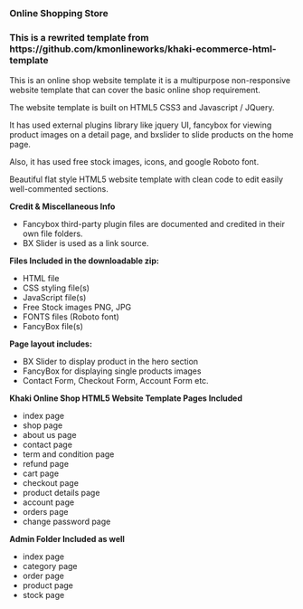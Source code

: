 <h2><span style="font-size: medium;"> Online Shopping Store </span></h2>
<h3><span style="font-size: medium;"> This is a rewrited template from https://github.com/kmonlineworks/khaki-ecommerce-html-template </span></h3>
<!-- <table class="post-table">
<thead>
<tr>
<th>Technology</th>
<th>Layout</th>
<th>Framework(s)</th>
</tr>
</thead>
<tbody>
<tr>
<td>HTML, CSS, Javascript/JQuery</td>
<td>Non-Responsive | Multi Page Template</td>
<td>No</td>
</tr>
</tbody>
</table>
<table class="post-table">
<thead>
<tr>
<th>Columns</th>
<th>Color(s)</th>
<th>Browser(s)</th>
</tr>
</thead>
<tbody>
<tr>
<td>Mixed Columns</td>
<td>Green, Yellow</td>
<td>Chrome, Firefox, MS Edge, etc.</td>
</tr>
</tbody>
</table> -->
<p style="text-align: left;">This is an online shop website template it is a multipurpose non-responsive website template that can cover the basic online shop requirement.</p>
<p style="text-align: left;">The website template is built on HTML5 CSS3 and Javascript / JQuery.</p>
<p style="text-align: left;">It has used external plugins library like jquery UI, fancybox for viewing product images on a detail page, and bxslider to slide products on the home page.</p>
<p style="text-align: left;">Also, it has used free stock images, icons, and google Roboto font.</p>
<p style="text-align: left;">Beautiful flat style HTML5 website template with clean code to edit easily well-commented sections.</p>
<p><strong>Credit &amp; Miscellaneous Info</strong></p>
<ul>
 	<li>Fancybox third-party plugin files are documented and credited in their own file folders.</li>
 	<li>BX Slider is used as a link source.</li>
</ul>
<p><strong>Files Included in the downloadable zip:</strong></p>
<ul>
 	<li>HTML file</li>
 	<li>CSS styling file(s)</li>
 	<li>JavaScript file(s)</li>
 	<li>Free Stock images PNG, JPG</li>
 	<li>FONTS files (Roboto font)</li>
 	<li>FancyBox file(s)</li>
</ul>
<p><strong>Page layout includes:</strong></p>
<ul>
 	<li>BX Slider to display product in the hero section</li>
 	<li>FancyBox for displaying single products images</li>
 	<li>Contact Form, Checkout Form, Account Form etc.</li>
</ul>
<p style="text-align: left;"><b>Khaki Online Shop HTML5 Website Template Pages Included</b></p>
<ul>
 	<li>index page</li>
 	<li>shop page</li>
 	<li>about us page</li>
 	<li>contact page</li>
 	<li>term and condition page</li>
 	<li>refund page</li>
 	<li>cart page</li>
 	<li>checkout page</li>
 	<li>product details page</li>
 	<li>account page</li>
 	<li>orders page</li>
 	<li>change password page</li>
</ul>
<p style="text-align: left;"><b>Admin Folder Included as well</b></p>
<ul style="text-align: left;">
 	<li>index page</li>
 	<li>category page</li>
 	<li>order page</li>
 	<li>product page</li>
 	<li>stock page</li>
</ul>
